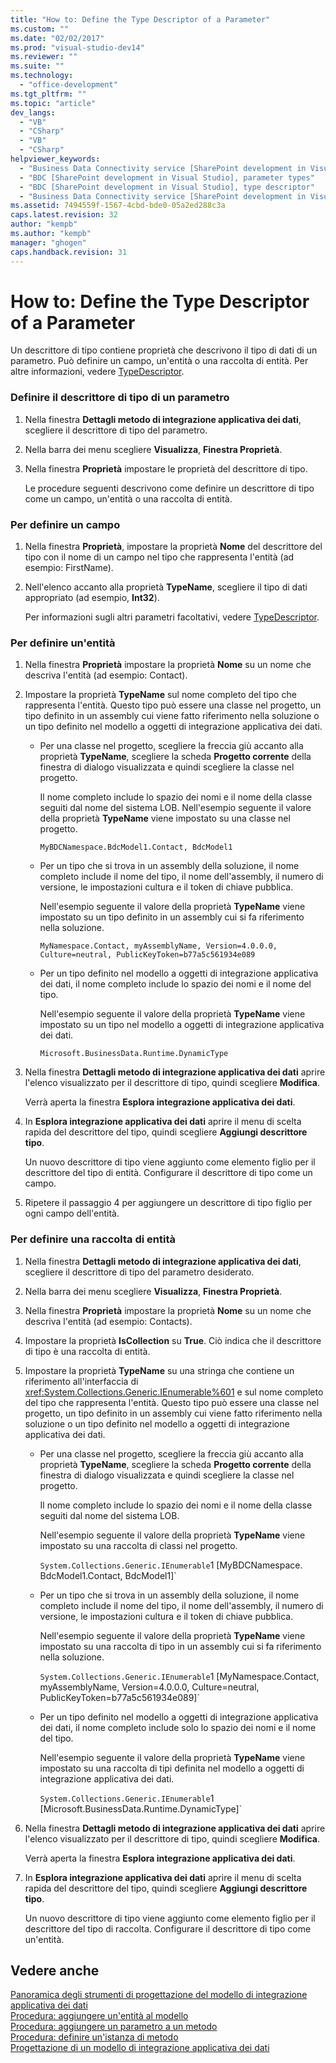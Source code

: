 ```yaml
---
title: "How to: Define the Type Descriptor of a Parameter"
ms.custom: ""
ms.date: "02/02/2017"
ms.prod: "visual-studio-dev14"
ms.reviewer: ""
ms.suite: ""
ms.technology: 
  - "office-development"
ms.tgt_pltfrm: ""
ms.topic: "article"
dev_langs: 
  - "VB"
  - "CSharp"
  - "VB"
  - "CSharp"
helpviewer_keywords: 
  - "Business Data Connectivity service [SharePoint development in Visual Studio], type descriptor"
  - "BDC [SharePoint development in Visual Studio], parameter types"
  - "BDC [SharePoint development in Visual Studio], type descriptor"
  - "Business Data Connectivity service [SharePoint development in Visual Studio], parameter types"
ms.assetid: 7494559f-1567-4cbd-bde0-05a2ed288c3a
caps.latest.revision: 32
author: "kempb"
ms.author: "kempb"
manager: "ghogen"
caps.handback.revision: 31
---
```

# How to: Define the Type Descriptor of a Parameter
  Un descrittore di tipo contiene proprietà che descrivono il tipo di dati di un parametro.  Può definire un campo, un'entità o una raccolta di entità.  Per altre informazioni, vedere [TypeDescriptor](http://msdn.microsoft.com/library/ms543392%28v=office.12%29.aspx).  
  
### Definire il descrittore di tipo di un parametro  
  
1.  Nella finestra **Dettagli metodo di integrazione applicativa dei dati**, scegliere il descrittore di tipo del parametro.  
  
2.  Nella barra dei menu scegliere **Visualizza**, **Finestra Proprietà**.  
  
3.  Nella finestra **Proprietà** impostare le proprietà del descrittore di tipo.  
  
     Le procedure seguenti descrivono come definire un descrittore di tipo come un campo, un'entità o una raccolta di entità.  
  
### Per definire un campo  
  
1.  Nella finestra **Proprietà**, impostare la proprietà **Nome** del descrittore del tipo con il nome di un campo nel tipo che rappresenta l'entità \(ad esempio: FirstName\).  
  
2.  Nell'elenco accanto alla proprietà **TypeName**, scegliere il tipo di dati appropriato \(ad esempio, **Int32**\).  
  
     Per informazioni sugli altri parametri facoltativi, vedere [TypeDescriptor](http://msdn.microsoft.com/library/ms543392%28v=office.12%29.aspx).  
  
### Per definire un'entità  
  
1.  Nella finestra **Proprietà** impostare la proprietà **Nome** su un nome che descriva l'entità \(ad esempio: Contact\).  
  
2.  Impostare la proprietà **TypeName** sul nome completo del tipo che rappresenta l'entità.  Questo tipo può essere una classe nel progetto, un tipo definito in un assembly cui viene fatto riferimento nella soluzione o un tipo definito nel modello a oggetti di integrazione applicativa dei dati.  
  
    -   Per una classe nel progetto, scegliere la freccia giù accanto alla proprietà **TypeName**, scegliere la scheda **Progetto corrente** della finestra di dialogo visualizzata e quindi scegliere la classe nel progetto.  
  
         Il nome completo include lo spazio dei nomi e il nome della classe seguiti dal nome del sistema LOB.  Nell'esempio seguente il valore della proprietà **TypeName** viene impostato su una classe nel progetto.  
  
         `MyBDCNamespace.BdcModel1.Contact, BdcModel1`  
  
    -   Per un tipo che si trova in un assembly della soluzione, il nome completo include il nome del tipo, il nome dell'assembly, il numero di versione, le impostazioni cultura e il token di chiave pubblica.  
  
         Nell'esempio seguente il valore della proprietà **TypeName** viene impostato su un tipo definito in un assembly cui si fa riferimento nella soluzione.  
  
         `MyNamespace.Contact, myAssemblyName, Version=4.0.0.0, Culture=neutral, PublicKeyToken=b77a5c561934e089`  
  
    -   Per un tipo definito nel modello a oggetti di integrazione applicativa dei dati, il nome completo include lo spazio dei nomi e il nome del tipo.  
  
         Nell'esempio seguente il valore della proprietà **TypeName** viene impostato su un tipo nel modello a oggetti di integrazione applicativa dei dati.  
  
         `Microsoft.BusinessData.Runtime.DynamicType`  
  
3.  Nella finestra **Dettagli metodo di integrazione applicativa dei dati** aprire l'elenco visualizzato per il descrittore di tipo, quindi scegliere **Modifica**.  
  
     Verrà aperta la finestra **Esplora integrazione applicativa dei dati**.  
  
4.  In **Esplora integrazione applicativa dei dati** aprire il menu di scelta rapida del descrittore del tipo, quindi scegliere **Aggiungi descrittore tipo**.  
  
     Un nuovo descrittore di tipo viene aggiunto come elemento figlio per il descrittore del tipo di entità.  Configurare il descrittore di tipo come un campo.  
  
5.  Ripetere il passaggio 4 per aggiungere un descrittore di tipo figlio per ogni campo dell'entità.  
  
### Per definire una raccolta di entità  
  
1.  Nella finestra **Dettagli metodo di integrazione applicativa dei dati**, scegliere il descrittore di tipo del parametro desiderato.  
  
2.  Nella barra dei menu scegliere **Visualizza**, **Finestra Proprietà**.  
  
3.  Nella finestra **Proprietà** impostare la proprietà **Nome** su un nome che descriva l'entità \(ad esempio: Contacts\).  
  
4.  Impostare la proprietà **IsCollection** su **True**.  Ciò indica che il descrittore di tipo è una raccolta di entità.  
  
5.  Impostare la proprietà **TypeName** su una stringa che contiene un riferimento all'interfaccia di <xref:System.Collections.Generic.IEnumerable%601> e sul nome completo del tipo che rappresenta l'entità.  Questo tipo può essere una classe nel progetto, un tipo definito in un assembly cui viene fatto riferimento nella soluzione o un tipo definito nel modello a oggetti di integrazione applicativa dei dati.  
  
    -   Per una classe nel progetto, scegliere la freccia giù accanto alla proprietà **TypeName**, scegliere la scheda **Progetto corrente** della finestra di dialogo visualizzata e quindi scegliere la classe nel progetto.  
  
         Il nome completo include lo spazio dei nomi e il nome della classe seguiti dal nome del sistema LOB.  
  
         Nell'esempio seguente il valore della proprietà **TypeName** viene impostato su una raccolta di classi nel progetto.  
  
         `System.Collections.Generic.IEnumerable`1 [MyBDCNamespace.` `BdcModel1.Contact, BdcModel1]`  
  
    -   Per un tipo che si trova in un assembly della soluzione, il nome completo include il nome del tipo, il nome dell'assembly, il numero di versione, le impostazioni cultura e il token di chiave pubblica.  
  
         Nell'esempio seguente il valore della proprietà **TypeName** viene impostato su una raccolta di tipo in un assembly cui si fa riferimento nella soluzione.  
  
         `System.Collections.Generic.IEnumerable`1 [MyNamespace.Contact, myAssemblyName, Version=4.0.0.0, Culture=neutral, PublicKeyToken=b77a5c561934e089]`  
  
    -   Per un tipo definito nel modello a oggetti di integrazione applicativa dei dati, il nome completo include solo lo spazio dei nomi e il nome del tipo.  
  
         Nell'esempio seguente il valore della proprietà **TypeName** viene impostato su una raccolta di tipi definita nel modello a oggetti di integrazione applicativa dei dati.  
  
         `System.Collections.Generic.IEnumerable`1 [Microsoft.BusinessData.Runtime.DynamicType]`  
  
6.  Nella finestra **Dettagli metodo di integrazione applicativa dei dati** aprire l'elenco visualizzato per il descrittore di tipo, quindi scegliere **Modifica**.  
  
     Verrà aperta la finestra **Esplora integrazione applicativa dei dati**.  
  
7.  In **Esplora integrazione applicativa dei dati** aprire il menu di scelta rapida del descrittore del tipo, quindi scegliere **Aggiungi descrittore tipo**.  
  
     Un nuovo descrittore di tipo viene aggiunto come elemento figlio per il descrittore del tipo di raccolta.  Configurare il descrittore di tipo come un'entità.  
  
## Vedere anche  
 [Panoramica degli strumenti di progettazione del modello di integrazione applicativa dei dati](../sharepoint/bdc-model-design-tools-overview.md)   
 [Procedura: aggiungere un'entità al modello](../sharepoint/how-to-add-an-entity-to-a-model.md)   
 [Procedura: aggiungere un parametro a un metodo](../sharepoint/how-to-add-a-parameter-to-a-method.md)   
 [Procedura: definire un'istanza di metodo](../sharepoint/how-to-define-a-method-instance.md)   
 [Progettazione di un modello di integrazione applicativa dei dati](../sharepoint/designing-a-business-data-connectivity-model.md)  
  
  